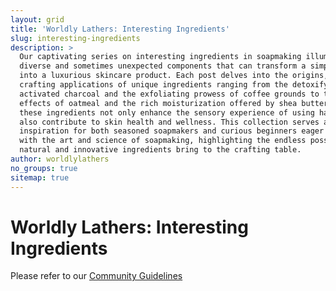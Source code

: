 ```yaml
---
layout: grid
title: 'Worldly Lathers: Interesting Ingredients'
slug: interesting-ingredients
description: >
  Our captivating series on interesting ingredients in soapmaking illuminates the
  diverse and sometimes unexpected components that can transform a simple bar of soap
  into a luxurious skincare product. Each post delves into the origins, benefits, and
  crafting applications of unique ingredients ranging from the detoxifying powers of
  activated charcoal and the exfoliating prowess of coffee grounds to the soothing
  effects of oatmeal and the rich moisturization offered by shea butter. We explore how
  these ingredients not only enhance the sensory experience of using handmade soap but
  also contribute to skin health and wellness. This collection serves as a guide and
  inspiration for both seasoned soapmakers and curious beginners eager to experiment
  with the art and science of soapmaking, highlighting the endless possibilities that
  natural and innovative ingredients bring to the crafting table.
author: worldlylathers
no_groups: true
sitemap: true
---
```


# Worldly Lathers: Interesting Ingredients

Please refer to our [Community Guidelines](/community-guidelines)
